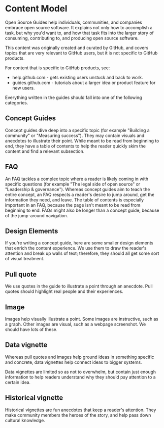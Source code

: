# Content Model
Open Source Guides help individuals, communities, and companies embrace open source software. It explains not only how to accomplish a task, but why you'd want to, and how that task fits into the larger story of consuming, contributing to, and producing open source software.

This content was originally created and curated by GitHub, and covers topics that are very relevant to GitHub users, but it is not specific to GitHub products.

For content that is specific to GitHub products, see:

- help.github.com - gets existing users unstuck and back to work.
- guides.github.com -  tutorials about a larger idea or product feature for new users.

Everything written in the guides should fall into one of the following categories.

## Concept Guides

Concept guides dive deep into a specific topic (for example "Building a community" or "Measuring success"). They may contain visuals and anecdotes to illustrate their point. While meant to be read from beginning to end, they have a table of contents to help the reader quickly skim the content and find a relevant subsection.

## FAQ

An FAQ tackles a complex topic where a reader is likely coming in with specific questions (for example "The legal side of open source" or "Leadership & governance"). Whereas concept guides aim to teach the entire concept, an FAQ respects a reader's desire to jump around, get the information they need, and leave. The table of contents is especially important in an FAQ, because the page isn't meant to be read from beginning to end. FAQs might also be longer than a concept guide, because of the jump-around navigation.

## Design Elements

If you're writing a concept guide, here are some smaller design elements that enrich the content experience. We use them to draw the reader's attention and break up walls of text; therefore, they should all get some sort of visual treatment.

## Pull quote

We use quotes in the guide to illustrate a point through an anecdote. Pull quotes should highlight real people and their experiences.

## Image

Images help visually illustrate a point. Some images are instructive, such as a graph. Other images are visual, such as a webpage screenshot. We should have lots of these.

## Data vignette

Whereas pull quotes and images help ground ideas in something specific and concrete, data vignettes help connect ideas to bigger systems.

Data vignettes are limited so as not to overwhelm, but contain just enough information to help readers understand why they should pay attention to a certain idea.

## Historical vignette

Historical vignettes are fun anecdotes that keep a reader's attention. They make community members the heroes of the story, and help pass down cultural knowledge.
